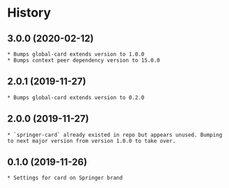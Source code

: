 # History

## 3.0.0 (2020-02-12)
    * Bumps global-card extends version to 1.0.0
    * Bumps context peer dependency version to 15.0.0

## 2.0.1 (2019-11-27)
    * Bumps global-card extends version to 0.2.0
    
## 2.0.0 (2019-11-27)
    * `springer-card` already existed in repo but appears unused. Bumping to next major version from version 1.0.0 to take over.  
    
## 0.1.0 (2019-11-26)
    * Settings for card on Springer brand
